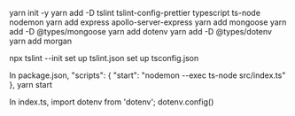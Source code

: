 yarn init -y
yarn add -D tslint tslint-config-prettier typescript ts-node nodemon
yarn add express apollo-server-express
yarn add mongoose
yarn add -D @types/mongoose
yarn add dotenv
yarn add -D @types/dotenv
yarn add morgan

npx tslint --init
set up tslint.json
set up tsconfig.json

In package.json, "scripts": {
"start": "nodemon --exec ts-node src/index.ts"
},
yarn start

In index.ts, import dotenv from 'dotenv';
dotenv.config()
